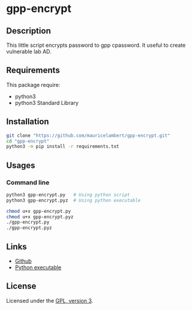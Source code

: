 # gpp-encrypt

## Description

This little script encrypts password to gpp cpassword. It useful to
create vulnerable lab AD.

## Requirements

This package require:
 - python3
 - python3 Standard Library

## Installation

```bash
git clone "https://github.com/mauricelambert/gpp-encrypt.git"
cd "gpp-encrypt"
python3 -m pip install -r requirements.txt
```

## Usages

### Command line

```bash
python3 gpp-encrypt.py   # Using python script
python3 gpp-encrypt.pyz  # Using python executable

chmod u+x gpp-encrypt.py
chmod u+x gpp-encrypt.pyz
./gpp-encrypt.py
./gpp-encrypt.pyz
```

## Links

 - [Github](https://github.com/user/gpp-encrypt)
 - [Python executable](https://github.com/mauricelambert/gpp-encrypt/releases/download/v0.0.1/gpp-encrypt.pyz)

## License

Licensed under the [GPL, version 3](https://www.gnu.org/licenses/).
